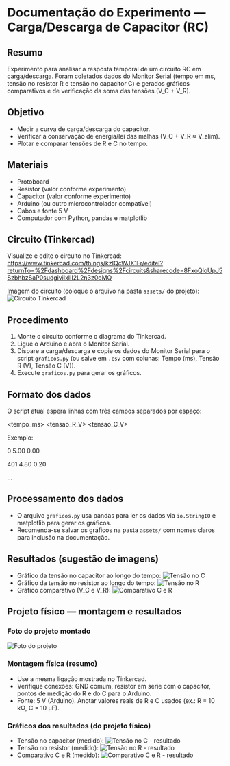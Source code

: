 # Documentação do Experimento — Carga/Descarga de Capacitor (RC)

## Resumo
Experimento para analisar a resposta temporal de um circuito RC em carga/descarga. Foram coletados dados do Monitor Serial (tempo em ms, tensão no resistor R e tensão no capacitor C) e gerados gráficos comparativos e de verificação da soma das tensões (V_C + V_R).

## Objetivo
- Medir a curva de carga/descarga do capacitor.
- Verificar a conservação de energia/lei das malhas (V_C + V_R ≈ V_alim).
- Plotar e comparar tensões de R e C no tempo.

## Materiais
- Protoboard
- Resistor (valor conforme experimento)
- Capacitor (valor conforme experimento)
- Arduino (ou outro microcontrolador compatível)
- Cabos e fonte 5 V
- Computador com Python, pandas e matplotlib

## Circuito (Tinkercad)
Visualize e edite o circuito no Tinkercad:
https://www.tinkercad.com/things/kzIQcWJX1Fr/editel?returnTo=%2Fdashboard%2Fdesigns%2Fcircuits&sharecode=8FxoQloUpJ5SzbhbzSaP0sudgivilxIII2L2n3z0oMQ

Imagem do circuito (coloque o arquivo na pasta `assets/` do projeto):
![Circuito Tinkercad](assets/tinkercad.png)

## Procedimento
1. Monte o circuito conforme o diagrama do Tinkercad.
2. Ligue o Arduino e abra o Monitor Serial.
3. Dispare a carga/descarga e copie os dados do Monitor Serial para o script `graficos.py` (ou salve em `.csv` com colunas: Tempo (ms), Tensão R (V), Tensão C (V)).
4. Execute `graficos.py` para gerar os gráficos.

## Formato dos dados
O script atual espera linhas com três campos separados por espaço:

<tempo_ms> <tensao_R_V> <tensao_C_V>

Exemplo:

0 5.00 0.00

401 4.80 0.20

...

## Processamento dos dados
- O arquivo `graficos.py` usa pandas para ler os dados via `io.StringIO` e matplotlib para gerar os gráficos.
- Recomenda-se salvar os gráficos na pasta `assets/` com nomes claros para inclusão na documentação.

## Resultados (sugestão de imagens)
- Gráfico da tensão no capacitor ao longo do tempo:
  ![Tensão no C](assets/Figure_1.png)
- Gráfico da tensão no resistor ao longo do tempo:
  ![Tensão no R](assets/Figure_2.png)
- Gráfico comparativo (V_C e V_R):
  ![Comparativo C e R](assets/Figure_3.png)

## Projeto físico — montagem e resultados

### Foto do projeto montado

  ![Foto do projeto](assets/foto.jpeg)

### Montagem física (resumo)
- Use a mesma ligação mostrada no Tinkercad.
- Verifique conexões: GND comum, resistor em série com o capacitor, pontos de medição do R e do C para o Arduino.
- Fonte: 5 V (Arduino). Anotar valores reais de R e C usados (ex.: R = 10 kΩ, C = 10 µF).

### Gráficos dos resultados (do projeto físico)

- Tensão no capacitor (medido):
  ![Tensão no C - resultado](assets/tensao_fisico.png)
- Tensão no resistor (medido):
  ![Tensão no R - resultado](assets/resistor_fisico.png)
- Comparativo C e R (medido):
  ![Comparativo C e R - resultado](assets/compara_fisico.png)




